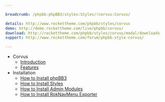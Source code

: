 ```yaml
---

breadcrumb: /phpbb:phpBB3/styles:Styles/!corvus:Corvus/

details: http://www.rockettheme.com/phpbb/styles/corvus
demo: http://demo.rockettheme.com/live/phpbb/corvus/
download: http://rockettheme.com/phpbb/styles/corvus/modal/downloads
support: http://www.rockettheme.com/forum/phpbb-style-corvus/

---
```


* Corvus
	* [Introduction](INDEX.md#introduction)
	* [Features](INDEX.md#features)
* Installation
	* [How to Install phpBB3](../../start/install.md)
	* [How to Install Styles](../../start/styles.md)
	* [How to Install Admin Modules](../../start/styles.md#installing-administrative-modules)
	* [How to Install RokNavMenu Exporter](../../modules/roknavmenu.md)